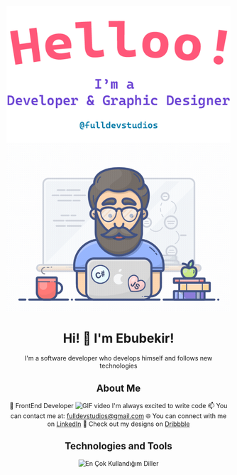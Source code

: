 <div align="center">
  <img alt="Merhaba, Ben Ebubekir. Açık kaynak geliştiriyorum!" src="./assets/gh-readme-header.png" />
  <img alt="GIF videosu" src="./assets/tenor.gif" />

# Hi! 👋 I'm Ebubekir! 

I'm a software developer who develops himself and follows new technologies

## About Me

 💼 FrontEnd Developer
 <img alt="GIF video" src="https://camo.githubusercontent.com/63371d36886ee658f5a97401f393e1ab1684b2fd3de674b8f5efc7d410b2a3d0/68747470733a2f2f6d656469612e67697068792e636f6d2f6d656469612f57556c706c634d704f43456d5447427442572f67697068792e676966" height="15px"/> I'm always excited to write code
 📫 You can contact me at: fulldevstudios@gmail.com
 🌐 You can connect with me on [LinkedIn](https://www.linkedin.com/in/ebubekir-nazli-13esn/)
 🎨 Check out my designs on [Dribbble](https://dribbble.com/devebu)

## Technologies and Tools

<p align="center">
  <img src="https://github-readme-stats.vercel.app/api/top-langs/?username=ebu13&layout=compact&langs_count=14" alt="En Çok Kullandığım Diller" />
</p>
</div>